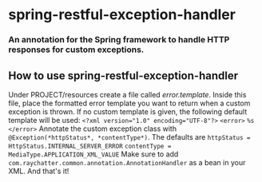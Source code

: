 # spring-restful-exception-handler
### An annotation for the Spring framework to handle HTTP responses for custom exceptions.

## How to use spring-restful-exception-handler
Under PROJECT/resources create a file called *error.template*. Inside this file, place the formatted error template you want to return when a custom exception is thrown. If no custom template is given, the following default template will be used:
`<?xml version="1.0" encoding="UTF-8"?>`
`<error>`
`%s`
`</error>`
Annotate the custom exception class with `@Exception(*httpStatus*, *contentType*)`.
The defaults are
`httpStatus = HttpStatus.INTERNAL_SERVER_ERROR`
`contentType = MediaType.APPLICATION_XML_VALUE`
Make sure to add `com.raychatter.common.annotation.AnnotationHandler` as a bean in your XML.
And that's it!


